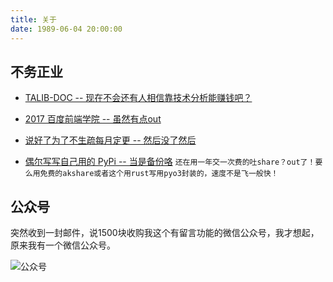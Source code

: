```yaml
---
title: 关于
date: 1989-06-04 20:00:00
---
```


## 不务正业

- [TALIB-DOC -- 现在不会还有人相信靠技术分析能赚钱吧？](/talib-doc)

- [2017 百度前端学院 -- 虽然有点out](/ife2017)

- [说好了为了不生疏每月定更 -- 然后没了然后](https://github.com/buf1024/monthproj)

- [偶尔写写自己用的 PyPi -- 当是备份咯](https://pypi.org/user/buf1024/) `还在用一年交一次费的吐share？out了！要么用免费的akshare或者这个用rust写用pyo3封装的，速度不是飞一般快！`


## 公众号

突然收到一封邮件，说1500块收购我这个有留言功能的微信公众号，我才想起，原来我有一个微信公众号。

![公众号](/img/qrcode-pub.png)
